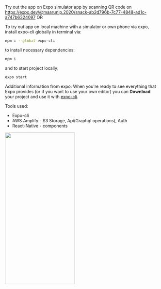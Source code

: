 Try out the app on Expo simulator app by scanning QR code on https://expo.dev/@maarunip.2020/snack-ab2d796b-7c77-4848-ad1c-a747b6324097
OR

To try out app on local machine with a simulator or own phone via expo, 
install expo-cli globally in terminal via:
```bash
npm i --global expo-cli
```
to install necessary dependencies:
```bash
npm i 
```
and to start project locally: 
```bash
expo start
```

Additional information from expo:
When you're ready to see everything that Expo provides (or if you want to use your own editor) you can **Download** your project and use it with [expo-cli](https://docs.expo.io/get-started/installation).

Tools used:

- Expo-cli
- AWS Amplify - S3 Storage, Api(Graphql operations), Auth
- React-Native - components


<img src="ezgif-7-d7a381656b6e.gif" width="230" height="500"/>
<!-- <img src="ezgif-2-46d34f5c214b.gif" width="600" height="350"/> -->
